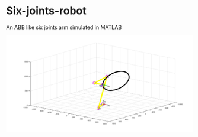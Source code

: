 # Six-joints-robot
An ABB like six joints arm simulated in MATLAB

![](https://github.com/GDX64/Six-joints-robot/blob/master/fig.jpg)
